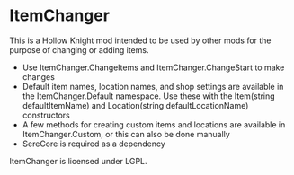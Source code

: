 # ItemChanger

This is a Hollow Knight mod intended to be used by other mods for the purpose of changing or adding items.
- Use ItemChanger.ChangeItems and ItemChanger.ChangeStart to make changes
- Default item names, location names, and shop settings are available in the ItemChanger.Default namespace. Use these with the Item(string defaultItemName) and Location(string defaultLocationName) constructors
- A few methods for creating custom items and locations are available in ItemChanger.Custom, or this can also be done manually
- SereCore is required as a dependency

ItemChanger is licensed under LGPL.
